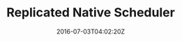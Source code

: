 ---
date: "2016-07-03T04:02:20Z"
title: "Replicated Native Scheduler"
description: "A quick overview of how to get started with the Replicated native scheduler."
weight: "101"
categories: [ "Replicated Scheduler" ]
index: false
icon: "replicatedCircle"
---
